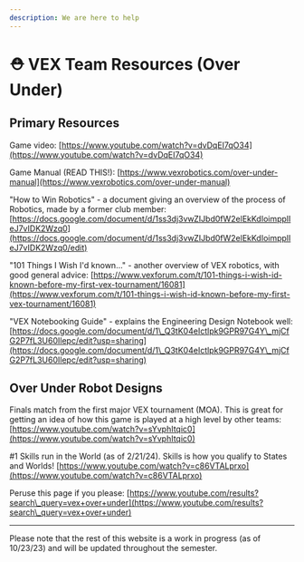 ```yaml
---
description: We are here to help
---
```


# ⛑️ VEX Team Resources (Over Under)

## Primary Resources

Game video: [https://www.youtube.com/watch?v=dvDqEI7qO34](https://www.youtube.com/watch?v=dvDqEI7qO34)

Game Manual (READ THIS!):  [https://www.vexrobotics.com/over-under-manual](https://www.vexrobotics.com/over-under-manual)

"How to Win Robotics" - a document giving an overview of the process of Robotics, made by a former club member: [https://docs.google.com/document/d/1ss3dj3vwZIJbd0fW2elEkKdIoimpplIeJ7vIDK2Wzq0](https://docs.google.com/document/d/1ss3dj3vwZIJbd0fW2elEkKdIoimpplIeJ7vIDK2Wzq0/edit)

"101 Things I Wish I'd known..." - another overview of VEX robotics, with good general advice: [https://www.vexforum.com/t/101-things-i-wish-id-known-before-my-first-vex-tournament/16081](https://www.vexforum.com/t/101-things-i-wish-id-known-before-my-first-vex-tournament/16081)

"VEX Notebooking Guide" - explains the Engineering Design Notebook well: [https://docs.google.com/document/d/1\_Q3tK04eIctlpk9GPR97G4Y\_mjCfG2P7fL3U60Ilepc/edit?usp=sharing](https://docs.google.com/document/d/1\_Q3tK04eIctlpk9GPR97G4Y\_mjCfG2P7fL3U60Ilepc/edit?usp=sharing)

## Over Under Robot Designs

Finals match from the first major VEX tournament (MOA). This is great for getting an idea of how this game is played at a high level by other teams: [https://www.youtube.com/watch?v=sYvphItqic0](https://www.youtube.com/watch?v=sYvphItqic0)

\#1 Skills run in the World (as of 2/21/24). Skills is how you qualify to States and Worlds!  [https://www.youtube.com/watch?v=c86VTALprxo](https://www.youtube.com/watch?v=c86VTALprxo)

Peruse this page if you please: [https://www.youtube.com/results?search\_query=vex+over+under](https://www.youtube.com/results?search\_query=vex+over+under)

***

Please note that the rest of this website is a work in progress (as of 10/23/23) and will be updated throughout the semester.&#x20;
